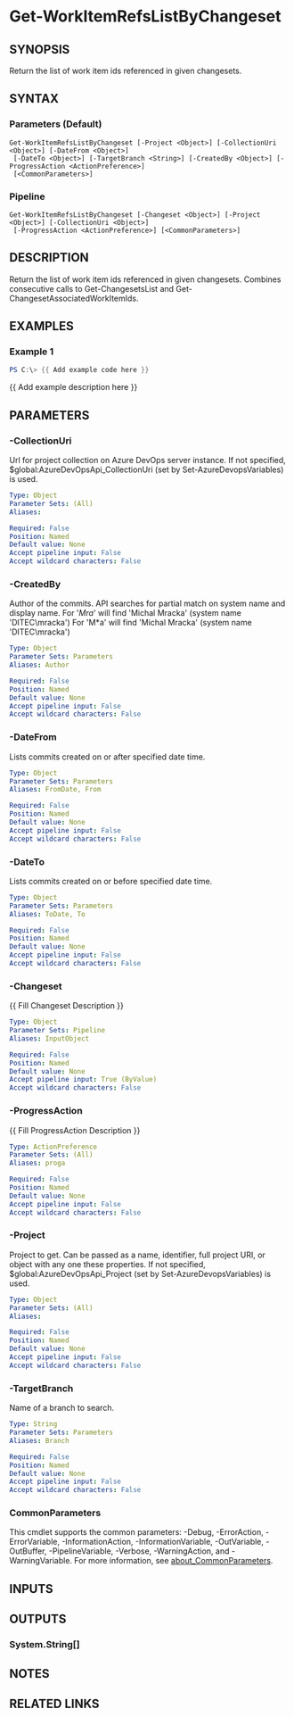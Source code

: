 ﻿---
external help file: AzureDevOpsApi-help.xml
Module Name: AzureDevOpsApi
online version:
schema: 2.0.0
---

# Get-WorkItemRefsListByChangeset

## SYNOPSIS
Return the list of work item ids referenced in given changesets.

## SYNTAX

### Parameters (Default)
```
Get-WorkItemRefsListByChangeset [-Project <Object>] [-CollectionUri <Object>] [-DateFrom <Object>]
 [-DateTo <Object>] [-TargetBranch <String>] [-CreatedBy <Object>] [-ProgressAction <ActionPreference>]
 [<CommonParameters>]
```

### Pipeline
```
Get-WorkItemRefsListByChangeset [-Changeset <Object>] [-Project <Object>] [-CollectionUri <Object>]
 [-ProgressAction <ActionPreference>] [<CommonParameters>]
```

## DESCRIPTION
Return the list of work item ids referenced in given changesets.
Combines consecutive calls to Get-ChangesetsList and Get-ChangesetAssociatedWorkItemIds.

## EXAMPLES

### Example 1
```powershell
PS C:\> {{ Add example code here }}
```

{{ Add example description here }}

## PARAMETERS

### -CollectionUri
Url for project collection on Azure DevOps server instance.
If not specified, $global:AzureDevOpsApi_CollectionUri (set by Set-AzureDevopsVariables) is used.

```yaml
Type: Object
Parameter Sets: (All)
Aliases:

Required: False
Position: Named
Default value: None
Accept pipeline input: False
Accept wildcard characters: False
```

### -CreatedBy
Author of the commits.
API searches for partial match on system name and display name.
For '*Mra*' will find 'Michal Mracka' (system name 'DITEC\mracka')
For 'M*a' will find 'Michal Mracka' (system name 'DITEC\mracka')

```yaml
Type: Object
Parameter Sets: Parameters
Aliases: Author

Required: False
Position: Named
Default value: None
Accept pipeline input: False
Accept wildcard characters: False
```

### -DateFrom
Lists commits created on or after specified date time.

```yaml
Type: Object
Parameter Sets: Parameters
Aliases: FromDate, From

Required: False
Position: Named
Default value: None
Accept pipeline input: False
Accept wildcard characters: False
```

### -DateTo
Lists commits created on or before specified date time.

```yaml
Type: Object
Parameter Sets: Parameters
Aliases: ToDate, To

Required: False
Position: Named
Default value: None
Accept pipeline input: False
Accept wildcard characters: False
```

### -Changeset
{{ Fill Changeset Description }}

```yaml
Type: Object
Parameter Sets: Pipeline
Aliases: InputObject

Required: False
Position: Named
Default value: None
Accept pipeline input: True (ByValue)
Accept wildcard characters: False
```

### -ProgressAction
{{ Fill ProgressAction Description }}

```yaml
Type: ActionPreference
Parameter Sets: (All)
Aliases: proga

Required: False
Position: Named
Default value: None
Accept pipeline input: False
Accept wildcard characters: False
```

### -Project
Project to get.
Can be passed as a name, identifier, full project URI, or object with any one
these properties.
If not specified, $global:AzureDevOpsApi_Project (set by Set-AzureDevopsVariables) is used.

```yaml
Type: Object
Parameter Sets: (All)
Aliases:

Required: False
Position: Named
Default value: None
Accept pipeline input: False
Accept wildcard characters: False
```

### -TargetBranch
Name of a branch to search.

```yaml
Type: String
Parameter Sets: Parameters
Aliases: Branch

Required: False
Position: Named
Default value: None
Accept pipeline input: False
Accept wildcard characters: False
```

### CommonParameters
This cmdlet supports the common parameters: -Debug, -ErrorAction, -ErrorVariable, -InformationAction, -InformationVariable, -OutVariable, -OutBuffer, -PipelineVariable, -Verbose, -WarningAction, and -WarningVariable. For more information, see [about_CommonParameters](http://go.microsoft.com/fwlink/?LinkID=113216).

## INPUTS

## OUTPUTS

### System.String[]
## NOTES

## RELATED LINKS
